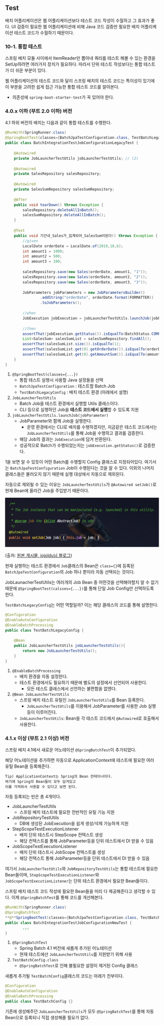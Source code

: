 ## Test

배치 어플리케이션은 웹 어플리케이션보다 테스트 코드 작성이 수월하고 그 효과가 좋다. UI 검증이 필요한 웹 어플리케이션에 비해 Java 코드 검증만 필요한 배치 어플리케이션 테스트 코드가 수월하기 때문이다.

### 10-1. 통합 테스트

스프링 배치 모듈 사이에서 ItemReader만 뽑아내 쿼리를 테스트 해볼 수 있는 환경을 SetUp하려면 여러가지 장치가 필요하다. 따라서 단위 테스트 작성보다는 통합 테스트가 더 쉬운 부분이 있다.

웹 어플리케이션의 테스트 코드와 달리 스프링 배치의 테스트 코드는 특이성이 있기에 이 부분을 고려한 쉽게 접근 가능한 통합 테스트 코드를 알아본다.

- 의존성에 `spring-boot-starter-test`가 꼭 있어야 한다.

### 4.0.x 이하 (부트 2.0 이하) 버전

4.1 하위 버전의 배치는 다음과 같이 통합 테스트를 수행한다.

```java
@RunWith(SpringRunner.class)
@SpringBootTest(classes={BatchJpaTestConfiguration.class, TestBatchLegacyConfig.class}) // (1)
public class BatchIntegrationTestJobConfigurationLegacyTest {

    @Autowired
    private JobLauncherTestUtils jobLauncherTestUtils; // (2)

    @Autowired
    private SalesRepository salesRepository;

    @Autowired
    private SalesSumRepository salesSumRepository;

    @After
    public void tearDown() throws Exception {
        salesRepository.deleteAllInBatch();
        salesSumRepository.deleteAllInBatch();
    }

    @Test
    public void 기간내_Sales가_집계되어_SalesSum이된다() throws Exception {
        //given
        LocalDate orderDate = LocalDate.of(2019,10,6);
        int amount1 = 1000;
        int amount2 = 500;
        int amount3 = 100;

        salesRepository.save(new Sales(orderDate, amount1, "1"));
        salesRepository.save(new Sales(orderDate, amount2, "2"));
        salesRepository.save(new Sales(orderDate, amount3, "3"));

        JobParameters jobParameters = new JobParametersBuilder() 
                .addString("orderDate", orderDate.format(FORMATTER))
                .toJobParameters();

        //when
        JobExecution jobExecution = jobLauncherTestUtils.launchJob(jobParameters); // (3)

        //then
        assertThat(jobExecution.getStatus()).isEqualTo(BatchStatus.COMPLETED);
        List<SalesSum> salesSumList = salesSumRepository.findAll();
        assertThat(salesSumList.size()).isEqualTo(1);
        assertThat(salesSumList.get(0).getOrderDate()).isEqualTo(orderDate);
        assertThat(salesSumList.get(0).getAmountSum()).isEqualTo(amount1+amount2+amount3);
    }
}
```

1. `@SpringBootTest(classes={...})`
    - 통합 테스트 실행시 사용할 Java 설정들을 선택
    - `BatchJpaTestConfiguration` : 테스트할 Batch Job
    - `TestBatchLegacyConfig` : 배치 테스트 환경 (아래에서 설명)
2. `JobLauncherTestUtils`
    - Batch Job을 테스트 환경에서 실행할 Utils 클래스이다.
    - CLI 등으로 실행하던 Job을 **테스트 코드에서 실행**할 수 있도록 지원
3. `jobLauncherTestUtils.launchJob(jobParameter)`
    - JobParameter와 함께 Job을 실행한다.
        - 운영 환경에서는 CLI로 배치를 수행하겠지만, 지금같은 테스트 코드에서는 `JobLauncherTestUtils`를 통해 Job을 수행하고 결과를 검증한다.
    - 해당 Job의 결과는 `JobExecution`에 담겨 반환된다.
    - 성공적으로 Batch가 수행되었는지는 `jobExecution.getStatus()`로 검증한다.

1을 보면 알 수 있듯이 어떤 Batch를 수행할지 Config 클래스로 지정되어있다. 여기서는 `BatchJpaTestConfiguration` Job이 수행된다는 것을 알 수 있다. 이외의 나머지 클래스들은 불러오지 않기 때문에 실행 대상에서 자동으로 제외된다.

자동으로 제외될 수 있는 이유는 `JobLauncherTestUtils`가 `@Autowired setJob()`로 현재 Bean에 올라간 Job을 주입받기 때문이다.

![](./image/10-1.png)

(출처: [원본 게시물, jojoldu님 블로그](https://jojoldu.tistory.com/455?category=902551))

현재 실행하는 테스트 환경에서 `Job`클래스의 Bean은 `class={}`에 등록된 `BatchJpaTestConfiguration`의 Job 하나 뿐이라 자동 선택되는 것이다.

JobLaunacherTestUtils는 여러개의 Job Bean 중 어떤것을 선택해야할지 알 수 없기 때문에 `@SpringBootTest(calsses={...})`를 통해 단일 Job Config만 선택하도록 한다.

`TestBatchLegacyConfig`는 어떤 역할일까? 이는 해당 클래스의 코드를 통해 설명한다.

```java
@Configuration
@EnableAutoConfiguration
@EnableBatchProcessing
public class TestBatchLegacyConfig {

    @Bean
    public JobLauncherTestUtils jobLauncherTestUtils(){
        return new JobLauncherTestUtils();
    }
}
```

1. `@EnableBatchProcessing`
    - 배치 환경을 자동 설정한다.
    - 테스트 환경에서도 필요하기 때문에 별도의 설정에서 선언되어 사용한다.
        - 모든 테스트 클래스에서 선언하는 불편함을 없앤다.
2. `@Bean JobLauncherTestUtils`
    - 스프링 배치 테스트 유틸인 `JobLauncherTestUtils`를 Bean 등록한다.
        - `JobLauncherTestUtils`를 이용해서 JobParameter를 사용한 Job 실행 등이 이루어진다.
    - `JobLauncherTestUtils`: Bean을 각 테스트 코드에서 `@Autowired`로 호출해서 사용한다.

### 4.1.x 이상 (부트 2.1 이상) 버전

스프링 배치 4.1에서 새로운 어노테이션 `@SpringBatchTest`이 추가되었다.

해당 어노테이션을 추가하면 자동으로 ApplicationContext에 테스트에 필요한 여러 유틸 Bean을 등록해준다.

```
Tip) ApplicationContext는 Spring의 Bean 컨테이너이다.
여기에 Spring의 Bean들이 모두 담겨있고 
이를 가져와서 사용할 수 있다고 보면 된다.
```

자동 등록되는 빈은 총 4개이다.

- JobLauncherTestUtils
    - 스프링 배치 테스트에 필요한 전반적인 유틸 기능 지원
- JobRepositoryTestUtils
    - DB에 생성된 JobExecution을 쉽게 생성/삭제 가능하게 지원
- StepScopeTestExecutionListener
    - 배치 단위 테스트시 StepScope 컨텍스트 생성
    - 해당 컨텍스트를 통해 JobParameter등을 단위 테스트에서 DI 받을 수 있음
- JobScopeTestExecutionListener
    - 배치 단위 테스트시 JobScope 컨텍스트를 생성
    - 해당 컨텍스트 통해 JobParameter등을 단위 테스트에서 DI 받을 수 있음

여기서 `JobLauncherTestUtils`와 `JobRepositoryTestUtils`는 통합 테스트에 필요한 Bean들이며, `StepScopeTestExecutionListener`와 `JobScopeTestExecutionListener`는 단위 테스트 환경에서 필요한 Bean들이다.

스프링 배치 테스트 코드 작성에 필요한 Bean들을 미리 다 제공해준다고 생각할 수 있다. 이제 `@SpringBatchTest`를 통해 코드를 개선해본다.

```java
@RunWith(SpringRunner.class)
@SpringBatchTest
**@**SpringBootTest(classes={BatchJpaTestConfiguration.class, TestBatchConfig.class})
public class BatchIntegrationTestJobConfigurationNewTest {
		...
}
```

1. `@SpringBatchTest`
    - Spring Batch 4.1 버전에 새롭게 추가된 어노테이션
    - 현재 테스트에선 `JobLauncherTestUtils`를 지원받기 위해 사용
2. `TestBatchConfig.class`
    - `@SpringBatchTest`로 인해 불필요한 설정이 제거된 Config 클래스

새롭게 추가될 `TestBatchConfig`클래스의 코드는 아래가 전부이다.

```java
@Configuration
@EnableAutoConfiguration
@EnableBatchProcessing
public class TestBatchConfig {}
```

기존에 생성해주던 `JobLauncherTestUtils`가 모두 `@SpringBatchTest`를 통해 자동 Bean으로 등록되니 직접 생성해줄 필요가 없다.